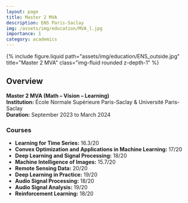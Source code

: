 ```yaml
---
layout: page
title: Master 2 MVA
description: ENS Paris-Saclay
img: /assets/img/education/MVA_l.jpg
importance: 1
category: academics
---
```


<div class="row">
    <div class="col-sm mt-3 mt-md-0">
        {% include figure.liquid path="assets/img/education/ENS_outside.jpg" title="Master 2 MVA" class="img-fluid rounded z-depth-1" %}
    </div>
</div>

## Overview

**Master 2 MVA (Math – Vision – Learning)**  
**Institution:** École Normale Supérieure Paris-Saclay & Université Paris-Saclay  
**Duration:** September 2023 to March 2024  

### Courses

- **Learning for Time Series:** 16.3/20  
- **Convex Optimization and Applications in Machine Learning:** 17/20  
- **Deep Learning and Signal Processing:** 18/20  
- **Machine Intelligence of Images:** 15.7/20  
- **Remote Sensing Data:** 20/20  
- **Deep Learning in Practice:** 19/20  
- **Audio Signal Processing:** 18/20  
- **Audio Signal Analysis:** 19/20  
- **Reinforcement Learning:** 18/20
